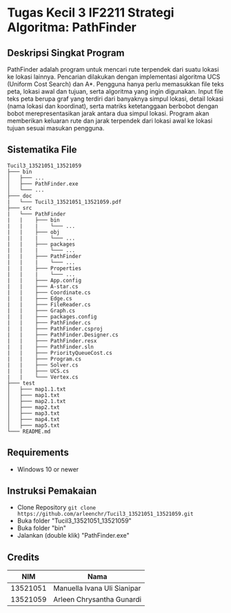 # Tugas Kecil 3 IF2211 Strategi Algoritma: PathFinder

## Deskripsi Singkat Program
PathFinder adalah program untuk mencari rute terpendek dari suatu lokasi ke lokasi lainnya. Pencarian dilakukan dengan implementasi algoritma UCS (Uniform Cost Search) dan A*. Pengguna hanya perlu memasukkan file teks peta, lokasi awal dan tujuan, serta algoritma yang ingin digunakan. Input file teks peta berupa graf yang terdiri dari banyaknya simpul lokasi, detail lokasi (nama lokasi dan koordinat), serta matriks ketetanggaan berbobot dengan bobot merepresentasikan jarak antara dua simpul lokasi. Program akan memberikan keluaran rute dan jarak terpendek dari lokasi awal ke lokasi tujuan sesuai masukan pengguna.

## Sistematika File
```
Tucil3_13521051_13521059
├─── bin
│   ├─── ...
│   ├─── PathFinder.exe
│   └─── ...
├─── doc
|   └─── Tucil3_13521051_13521059.pdf
├─── src
|   └─── PathFinder
|   |    ├─── bin
|   |    |    └─── ...
|   |    ├─── obj
|   |    |    └─── ...
|   |    ├─── packages
|   |    |    └─── ...
|   |    ├─── PathFinder
|   |    |    └─── ...
|   |    ├─── Properties
|   |    |    └─── ...
|   |    ├─── App.config
|   |    ├─── A-star.cs
|   |    ├─── Coordinate.cs
|   |    ├─── Edge.cs
|   |    ├─── FileReader.cs
|   |    ├─── Graph.cs
|   |    ├─── packages.config
|   |    ├─── PathFinder.cs
|   |    ├─── PathFinder.csproj
|   |    ├─── PathFinder.Designer.cs
|   |    ├─── PathFinder.resx
|   |    ├─── PathFinder.sln
|   |    ├─── PriorityQueueCost.cs
|   |    ├─── Program.cs
|   |    ├─── Solver.cs
|   |    ├─── UCS.cs
|   |    └─── Vertex.cs
├─── test
│   ├─── map1.1.txt
│   ├─── map1.txt
│   ├─── map2.1.txt
│   ├─── map2.txt
│   ├─── map3.txt
│   ├─── map4.txt
│   ├─── map5.txt
└─── README.md
```

## Requirements
- Windows 10 or newer

## Instruksi Pemakaian
- Clone Repository
```git clone https://github.com/arleenchr/Tucil3_13521051_13521059.git```
- Buka folder "Tucil3_13521051_13521059"
- Buka folder "bin"
- Jalankan (double klik) "PathFinder.exe"

## Credits
| NIM       | Nama                       |
| --------- | ---------------------------|
| 13521051  | Manuella Ivana Uli Sianipar|
| 13521059  | Arleen Chrysantha Gunardi  |
